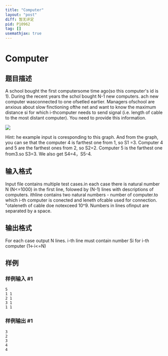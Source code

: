 ```yaml
---
title: "Computer"
layout: "post"
diff: 暂无评定
pid: P10962
tag: []
usemathjax: true
---
```


# Computer
## 题目描述

A school bought the first computersome time ago(so this computer's id is 1). During the recent years the schol bought N-1 new computers. ach new computer wasconnected to one ofsetled eartier. Managers ofschool are anxious about slow finctioning ofthe net and want to know the maximum distance si for which i-thcomputer needs to send signal (i.e. length of cable to the most distant computer). You need to provide this information.

![](https://cdn.luogu.com.cn/upload/image_hosting/2dycu3sg.png)

Hint: he example input is coresponding to this graph. And from the graph, you can se that the computer 4 is farthest one from 1, so S1 =3. Computer 4 and 5 are the farthest ones from 2, so S2=2. Computer 5 is the farthest one from3.so S3=3. We also get S4=4，S5-4.

## 输入格式

Input file contains multiple test cases.in each case there is natural number N (N<=1000) in the first line, folowed by (N-1) lines with descriptions of computers. ithline contains two natural numbers - number of computer.to which i-th computer is conected and leneth ofcable used for connection. "otaleneth of cable doe notexceed 10^9. Numbers in lines ofinput are separated by a space.

## 输出格式

For each case output N lines. i-th line must contain number Si for i-th computer (1<-i<=N)

## 样例

### 样例输入 #1
```
5
1 1
2 1
3 1
1 1
```
### 样例输出 #1
```
3
2
3
4
4
```
